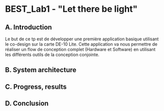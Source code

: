 # BEST_Lab1 - "Let there be light"

## A. Introduction

Le but de ce tp est de développer une première application basique utilisant le co-design sur la carte DE-10 Lite. Cette application va nous permettre de réaliser un flow de conception complet (Hardware et Software) en utilisant les différents outils de la conception conjointe. 

## B. System architecture

## C. Progress, results

## D. Conclusion
